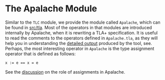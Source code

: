 # The Apalache Module

Similar to the `TLC` module, we provide the module called `Apalache`, which can
be found in
[src/tla](https://github.com/informalsystems/apalache/tree/unstable/src/tla).
Most of the operators in that modules are introduced internally by Apalache,
when it is rewriting a TLA+ specification.  It is useful to read the comments
to the operators defined in `Apalache.tla`, as they will help you in
understanding the [detailed output](./running.md#detailed) produced by the
tool, see.  Perhaps, the most interesting operator in `Apalache` is the type
assignment operator that is defined as follows:

```tla
x := e == x = e
```

See the [discussion](./principles/assignments.md) on the role of assignments in
Apalache.
